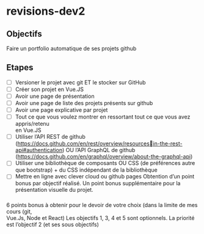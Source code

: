 # revisions-dev2

## Objectifs
Faire un portfolio automatique de ses projets github

## Etapes

- [ ] Versioner	le	projet	avec	git	ET	le	stocker	sur	GitHub
- [ ] Créer	son	projet	en	Vue.JS
- [ ] Avoir	une	page	de	présentation
- [ ] Avoir	une	page	de	liste	des	projets	présents	sur	github
- [ ] Avoir	une	page	explicative	par	projet
- [ ] Tout	ce	que	vous	voulez	montrer	en	ressortant	tout	ce	que	vous	avez	appris/retenu	
en	Vue.JS
- [ ] Utiliser	l’API	REST	de	github	(https://docs.github.com/en/rest/overview/resourcesin-the-rest-api#authentication)	OU	l’API	GraphQL	de	github	
(https://docs.github.com/en/graphql/overview/about-the-graphql-api)
- [ ] Utiliser	une bibliothèque	de	composants	OU	CSS	(de	préférences	autre	que	
bootstrap)	+	du	CSS	indépendant	de	la	bibliothèque
- [ ] Mettre	en	ligne	avec	clever	cloud	ou	github	pages
Obtention	d’un	point	bonus	par	objectif	réalisé.	Un	point	bonus	supplémentaire	pour	la	
présentation	visuelle	du	projet.

###

6	points	bonus	à	obtenir	pour	le	devoir	de	votre	choix	(dans	la	limite	de	mes	cours	(git,	
Vue.Js,	Node	et	React)
Les	objectifs	1,	3,	4	et	5	sont	optionnels.	La	priorité	est	l’objectif	2	(et	ses	sous	objectifs)